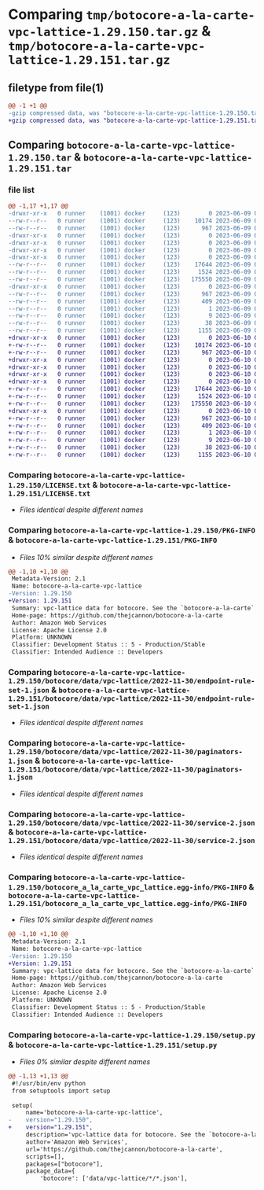 # Comparing `tmp/botocore-a-la-carte-vpc-lattice-1.29.150.tar.gz` & `tmp/botocore-a-la-carte-vpc-lattice-1.29.151.tar.gz`

## filetype from file(1)

```diff
@@ -1 +1 @@
-gzip compressed data, was "botocore-a-la-carte-vpc-lattice-1.29.150.tar", last modified: Fri Jun  9 01:40:42 2023, max compression
+gzip compressed data, was "botocore-a-la-carte-vpc-lattice-1.29.151.tar", last modified: Sat Jun 10 01:25:13 2023, max compression
```

## Comparing `botocore-a-la-carte-vpc-lattice-1.29.150.tar` & `botocore-a-la-carte-vpc-lattice-1.29.151.tar`

### file list

```diff
@@ -1,17 +1,17 @@
-drwxr-xr-x   0 runner    (1001) docker     (123)        0 2023-06-09 01:40:42.678847 botocore-a-la-carte-vpc-lattice-1.29.150/
--rw-r--r--   0 runner    (1001) docker     (123)    10174 2023-06-09 01:40:42.000000 botocore-a-la-carte-vpc-lattice-1.29.150/LICENSE.txt
--rw-r--r--   0 runner    (1001) docker     (123)      967 2023-06-09 01:40:42.678847 botocore-a-la-carte-vpc-lattice-1.29.150/PKG-INFO
-drwxr-xr-x   0 runner    (1001) docker     (123)        0 2023-06-09 01:40:42.678847 botocore-a-la-carte-vpc-lattice-1.29.150/botocore/
-drwxr-xr-x   0 runner    (1001) docker     (123)        0 2023-06-09 01:40:42.678847 botocore-a-la-carte-vpc-lattice-1.29.150/botocore/data/
-drwxr-xr-x   0 runner    (1001) docker     (123)        0 2023-06-09 01:40:42.678847 botocore-a-la-carte-vpc-lattice-1.29.150/botocore/data/vpc-lattice/
-drwxr-xr-x   0 runner    (1001) docker     (123)        0 2023-06-09 01:40:42.678847 botocore-a-la-carte-vpc-lattice-1.29.150/botocore/data/vpc-lattice/2022-11-30/
--rw-r--r--   0 runner    (1001) docker     (123)    17644 2023-06-09 01:39:48.000000 botocore-a-la-carte-vpc-lattice-1.29.150/botocore/data/vpc-lattice/2022-11-30/endpoint-rule-set-1.json
--rw-r--r--   0 runner    (1001) docker     (123)     1524 2023-06-09 01:39:48.000000 botocore-a-la-carte-vpc-lattice-1.29.150/botocore/data/vpc-lattice/2022-11-30/paginators-1.json
--rw-r--r--   0 runner    (1001) docker     (123)   175550 2023-06-09 01:39:48.000000 botocore-a-la-carte-vpc-lattice-1.29.150/botocore/data/vpc-lattice/2022-11-30/service-2.json
-drwxr-xr-x   0 runner    (1001) docker     (123)        0 2023-06-09 01:40:42.678847 botocore-a-la-carte-vpc-lattice-1.29.150/botocore_a_la_carte_vpc_lattice.egg-info/
--rw-r--r--   0 runner    (1001) docker     (123)      967 2023-06-09 01:40:42.000000 botocore-a-la-carte-vpc-lattice-1.29.150/botocore_a_la_carte_vpc_lattice.egg-info/PKG-INFO
--rw-r--r--   0 runner    (1001) docker     (123)      409 2023-06-09 01:40:42.000000 botocore-a-la-carte-vpc-lattice-1.29.150/botocore_a_la_carte_vpc_lattice.egg-info/SOURCES.txt
--rw-r--r--   0 runner    (1001) docker     (123)        1 2023-06-09 01:40:42.000000 botocore-a-la-carte-vpc-lattice-1.29.150/botocore_a_la_carte_vpc_lattice.egg-info/dependency_links.txt
--rw-r--r--   0 runner    (1001) docker     (123)        9 2023-06-09 01:40:42.000000 botocore-a-la-carte-vpc-lattice-1.29.150/botocore_a_la_carte_vpc_lattice.egg-info/top_level.txt
--rw-r--r--   0 runner    (1001) docker     (123)       38 2023-06-09 01:40:42.678847 botocore-a-la-carte-vpc-lattice-1.29.150/setup.cfg
--rw-r--r--   0 runner    (1001) docker     (123)     1155 2023-06-09 01:40:42.000000 botocore-a-la-carte-vpc-lattice-1.29.150/setup.py
+drwxr-xr-x   0 runner    (1001) docker     (123)        0 2023-06-10 01:25:13.108082 botocore-a-la-carte-vpc-lattice-1.29.151/
+-rw-r--r--   0 runner    (1001) docker     (123)    10174 2023-06-10 01:25:12.000000 botocore-a-la-carte-vpc-lattice-1.29.151/LICENSE.txt
+-rw-r--r--   0 runner    (1001) docker     (123)      967 2023-06-10 01:25:13.104082 botocore-a-la-carte-vpc-lattice-1.29.151/PKG-INFO
+drwxr-xr-x   0 runner    (1001) docker     (123)        0 2023-06-10 01:25:13.104082 botocore-a-la-carte-vpc-lattice-1.29.151/botocore/
+drwxr-xr-x   0 runner    (1001) docker     (123)        0 2023-06-10 01:25:13.104082 botocore-a-la-carte-vpc-lattice-1.29.151/botocore/data/
+drwxr-xr-x   0 runner    (1001) docker     (123)        0 2023-06-10 01:25:13.104082 botocore-a-la-carte-vpc-lattice-1.29.151/botocore/data/vpc-lattice/
+drwxr-xr-x   0 runner    (1001) docker     (123)        0 2023-06-10 01:25:13.104082 botocore-a-la-carte-vpc-lattice-1.29.151/botocore/data/vpc-lattice/2022-11-30/
+-rw-r--r--   0 runner    (1001) docker     (123)    17644 2023-06-10 01:24:10.000000 botocore-a-la-carte-vpc-lattice-1.29.151/botocore/data/vpc-lattice/2022-11-30/endpoint-rule-set-1.json
+-rw-r--r--   0 runner    (1001) docker     (123)     1524 2023-06-10 01:24:10.000000 botocore-a-la-carte-vpc-lattice-1.29.151/botocore/data/vpc-lattice/2022-11-30/paginators-1.json
+-rw-r--r--   0 runner    (1001) docker     (123)   175550 2023-06-10 01:24:10.000000 botocore-a-la-carte-vpc-lattice-1.29.151/botocore/data/vpc-lattice/2022-11-30/service-2.json
+drwxr-xr-x   0 runner    (1001) docker     (123)        0 2023-06-10 01:25:13.104082 botocore-a-la-carte-vpc-lattice-1.29.151/botocore_a_la_carte_vpc_lattice.egg-info/
+-rw-r--r--   0 runner    (1001) docker     (123)      967 2023-06-10 01:25:13.000000 botocore-a-la-carte-vpc-lattice-1.29.151/botocore_a_la_carte_vpc_lattice.egg-info/PKG-INFO
+-rw-r--r--   0 runner    (1001) docker     (123)      409 2023-06-10 01:25:13.000000 botocore-a-la-carte-vpc-lattice-1.29.151/botocore_a_la_carte_vpc_lattice.egg-info/SOURCES.txt
+-rw-r--r--   0 runner    (1001) docker     (123)        1 2023-06-10 01:25:13.000000 botocore-a-la-carte-vpc-lattice-1.29.151/botocore_a_la_carte_vpc_lattice.egg-info/dependency_links.txt
+-rw-r--r--   0 runner    (1001) docker     (123)        9 2023-06-10 01:25:13.000000 botocore-a-la-carte-vpc-lattice-1.29.151/botocore_a_la_carte_vpc_lattice.egg-info/top_level.txt
+-rw-r--r--   0 runner    (1001) docker     (123)       38 2023-06-10 01:25:13.108082 botocore-a-la-carte-vpc-lattice-1.29.151/setup.cfg
+-rw-r--r--   0 runner    (1001) docker     (123)     1155 2023-06-10 01:25:12.000000 botocore-a-la-carte-vpc-lattice-1.29.151/setup.py
```

### Comparing `botocore-a-la-carte-vpc-lattice-1.29.150/LICENSE.txt` & `botocore-a-la-carte-vpc-lattice-1.29.151/LICENSE.txt`

 * *Files identical despite different names*

### Comparing `botocore-a-la-carte-vpc-lattice-1.29.150/PKG-INFO` & `botocore-a-la-carte-vpc-lattice-1.29.151/PKG-INFO`

 * *Files 10% similar despite different names*

```diff
@@ -1,10 +1,10 @@
 Metadata-Version: 2.1
 Name: botocore-a-la-carte-vpc-lattice
-Version: 1.29.150
+Version: 1.29.151
 Summary: vpc-lattice data for botocore. See the `botocore-a-la-carte` package for more info.
 Home-page: https://github.com/thejcannon/botocore-a-la-carte
 Author: Amazon Web Services
 License: Apache License 2.0
 Platform: UNKNOWN
 Classifier: Development Status :: 5 - Production/Stable
 Classifier: Intended Audience :: Developers
```

### Comparing `botocore-a-la-carte-vpc-lattice-1.29.150/botocore/data/vpc-lattice/2022-11-30/endpoint-rule-set-1.json` & `botocore-a-la-carte-vpc-lattice-1.29.151/botocore/data/vpc-lattice/2022-11-30/endpoint-rule-set-1.json`

 * *Files identical despite different names*

### Comparing `botocore-a-la-carte-vpc-lattice-1.29.150/botocore/data/vpc-lattice/2022-11-30/paginators-1.json` & `botocore-a-la-carte-vpc-lattice-1.29.151/botocore/data/vpc-lattice/2022-11-30/paginators-1.json`

 * *Files identical despite different names*

### Comparing `botocore-a-la-carte-vpc-lattice-1.29.150/botocore/data/vpc-lattice/2022-11-30/service-2.json` & `botocore-a-la-carte-vpc-lattice-1.29.151/botocore/data/vpc-lattice/2022-11-30/service-2.json`

 * *Files identical despite different names*

### Comparing `botocore-a-la-carte-vpc-lattice-1.29.150/botocore_a_la_carte_vpc_lattice.egg-info/PKG-INFO` & `botocore-a-la-carte-vpc-lattice-1.29.151/botocore_a_la_carte_vpc_lattice.egg-info/PKG-INFO`

 * *Files 10% similar despite different names*

```diff
@@ -1,10 +1,10 @@
 Metadata-Version: 2.1
 Name: botocore-a-la-carte-vpc-lattice
-Version: 1.29.150
+Version: 1.29.151
 Summary: vpc-lattice data for botocore. See the `botocore-a-la-carte` package for more info.
 Home-page: https://github.com/thejcannon/botocore-a-la-carte
 Author: Amazon Web Services
 License: Apache License 2.0
 Platform: UNKNOWN
 Classifier: Development Status :: 5 - Production/Stable
 Classifier: Intended Audience :: Developers
```

### Comparing `botocore-a-la-carte-vpc-lattice-1.29.150/setup.py` & `botocore-a-la-carte-vpc-lattice-1.29.151/setup.py`

 * *Files 0% similar despite different names*

```diff
@@ -1,13 +1,13 @@
 #!/usr/bin/env python
 from setuptools import setup
 
 setup(
     name='botocore-a-la-carte-vpc-lattice',
-    version="1.29.150",
+    version="1.29.151",
     description='vpc-lattice data for botocore. See the `botocore-a-la-carte` package for more info.',
     author='Amazon Web Services',
     url='https://github.com/thejcannon/botocore-a-la-carte',
     scripts=[],
     packages=["botocore"],
     package_data={
         'botocore': ['data/vpc-lattice/*/*.json'],
```

